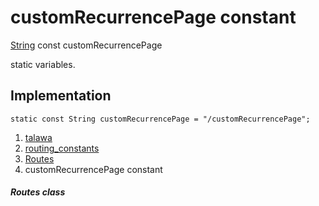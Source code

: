 
<div>

# customRecurrencePage constant

</div>


[String](https://api.flutter.dev/flutter/dart-core/String-class.html)
const customRecurrencePage



static variables.



## Implementation

``` language-dart
static const String customRecurrencePage = "/customRecurrencePage";
```







1.  [talawa](../../index.md)
2.  [routing_constants](../../constants_routing_constants/)
3.  [Routes](../../constants_routing_constants/Routes-class.md)
4.  customRecurrencePage constant

##### Routes class








